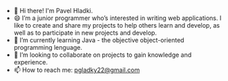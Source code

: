- 👋 Hi there! I'm Pavel Hladki.
- 😄 I’m a junior programmer who’s interested in writing web applications. I like to create and share my projects to help others learn and develop, as
     well as to participate in new projects and develop.
- 🌱 I’m currently learning Java - the objective object-oriented programming lenguage.
- 👯 I’m looking to collaborate on projects to gain knowledge and experience.
- 📫 How to reach me: pgladky22@gmail.com

